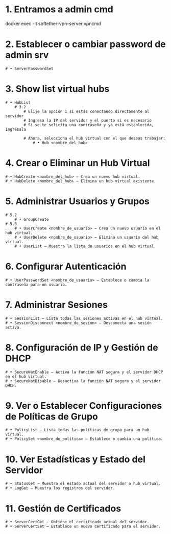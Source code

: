 # 1. Entramos a admin cmd

docker exec -it softether-vpn-server vpncmd

# 2. Establecer o cambiar password de admin srv

    # • ServerPasswordSet

# 3. Show list virtual hubs

    # • HubList
        # 3.2
            # Elije la opción 1 si estás conectando directamente al servidor
            # Ingresa la IP del servidor y el puerto si es necesario
            # Si se te solicita una contraseña y ya está establecida, ingrésala

            # Ahora, selecciona el hub virtual con el que deseas trabajar:
                # • Hub <nombre_del_hub>

# 4. Crear o Eliminar un Hub Virtual

    # • HubCreate <nombre_del_hub> – Crea un nuevo hub virtual.
    # • HubDelete <nombre_del_hub> – Elimina un hub virtual existente.

# 5. Administrar Usuarios y Grupos

    # 5.2
        # • GroupCreate
    # 5.3
        # • UserCreate <nombre_de_usuario> – Crea un nuevo usuario en el hub virtual.
        # • UserDelete <nombre_de_usuario> – Elimina un usuario del hub virtual.
        # • UserList – Muestra la lista de usuarios en el hub virtual.

# 6. Configurar Autenticación

    # • UserPasswordSet <nombre_de_usuario> – Establece o cambia la contraseña para un usuario.

# 7. Administrar Sesiones

    # • SessionList – Lista todas las sesiones activas en el hub virtual.
    # • SessionDisconnect <nombre_de_sesión> – Desconecta una sesión activa.

# 8. Configuración de IP y Gestión de DHCP

    # • SecureNatEnable – Activa la función NAT segura y el servidor DHCP en el hub virtual.
    # • SecureNatDisable – Desactiva la función NAT segura y el servidor DHCP.

# 9. Ver o Establecer Configuraciones de Políticas de Grupo

    # • PolicyList – Lista todas las políticas de grupo para un hub virtual.
    # • PolicySet <nombre_de_política> – Establece o cambia una política.

# 10. Ver Estadísticas y Estado del Servidor

    # • StatusGet – Muestra el estado actual del servidor o hub virtual.
    # • LogGet – Muestra los registros del servidor.

# 11. Gestión de Certificados

    # • ServerCertGet – Obtiene el certificado actual del servidor.
    # • ServerCertSet – Establece un nuevo certificado para el servidor.
